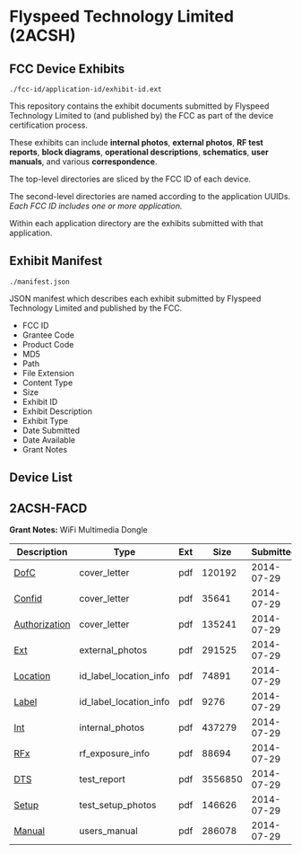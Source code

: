 # Flyspeed Technology Limited (2ACSH)
## FCC Device Exhibits

```
./fcc-id/application-id/exhibit-id.ext
```

This repository contains the exhibit documents submitted by Flyspeed Technology Limited to (and published by) the FCC as part of the device certification process.

These exhibits can include **internal photos**, **external photos**, **RF test reports**, **block diagrams**, **operational descriptions**, **schematics**, **user manuals**, and various **correspondence**.

The top-level directories are sliced by the FCC ID of each device.

The second-level directories are named according to the application UUIDs. *Each FCC ID includes one or more application.*

Within each application directory are the exhibits submitted with that application. 

## Exhibit Manifest

```
./manifest.json
```

JSON manifest which describes each exhibit submitted by Flyspeed Technology Limited and published by the FCC.

- FCC ID
- Grantee Code
- Product Code
- MD5
- Path
- File Extension
- Content Type
- Size
- Exhibit ID
- Exhibit Description
- Exhibit Type
- Date Submitted
- Date Available
- Grant Notes

## Device List
## 2ACSH-FACD
**Grant Notes:** WiFi Multimedia Dongle

| Description | Type | Ext | Size | Submitted | Available |
| ----------- | ---- | --- | ---- | --------- | --------- |
| [DofC](2ACSH-FACD/70f73211155ce88045d4f43f5d99e706/2339230.pdf) | cover_letter | pdf | 120192 | 2014-07-29 | 2014-07-29 |
| [Confid](2ACSH-FACD/70f73211155ce88045d4f43f5d99e706/2339231.pdf) | cover_letter | pdf | 35641 | 2014-07-29 | 2014-07-29 |
| [Authorization](2ACSH-FACD/70f73211155ce88045d4f43f5d99e706/2339232.pdf) | cover_letter | pdf | 135241 | 2014-07-29 | 2014-07-29 |
| [Ext](2ACSH-FACD/70f73211155ce88045d4f43f5d99e706/2339233.pdf) | external_photos | pdf | 291525 | 2014-07-29 | 2014-07-29 |
| [Location](2ACSH-FACD/70f73211155ce88045d4f43f5d99e706/2339236.pdf) | id_label_location_info | pdf | 74891 | 2014-07-29 | 2014-07-29 |
| [Label](2ACSH-FACD/70f73211155ce88045d4f43f5d99e706/2339237.pdf) | id_label_location_info | pdf | 9276 | 2014-07-29 | 2014-07-29 |
| [Int](2ACSH-FACD/70f73211155ce88045d4f43f5d99e706/2339235.pdf) | internal_photos | pdf | 437279 | 2014-07-29 | 2014-07-29 |
| [RFx](2ACSH-FACD/70f73211155ce88045d4f43f5d99e706/2339238.pdf) | rf_exposure_info | pdf | 88694 | 2014-07-29 | 2014-07-29 |
| [DTS](2ACSH-FACD/70f73211155ce88045d4f43f5d99e706/2339234.pdf) | test_report | pdf | 3556850 | 2014-07-29 | 2014-07-29 |
| [Setup](2ACSH-FACD/70f73211155ce88045d4f43f5d99e706/2339239.pdf) | test_setup_photos | pdf | 146626 | 2014-07-29 | 2014-07-29 |
| [Manual](2ACSH-FACD/70f73211155ce88045d4f43f5d99e706/2339240.pdf) | users_manual | pdf | 286078 | 2014-07-29 | 2014-07-29 |

